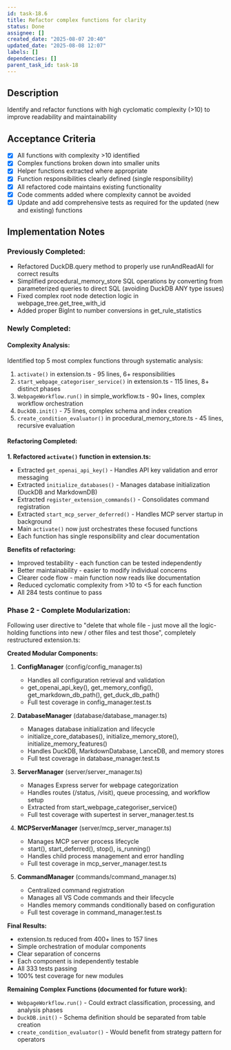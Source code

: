 ```yaml
---
id: task-18.6
title: Refactor complex functions for clarity
status: Done
assignee: []
created_date: "2025-08-07 20:40"
updated_date: "2025-08-08 12:07"
labels: []
dependencies: []
parent_task_id: task-18
---
```


## Description

Identify and refactor functions with high cyclomatic complexity (>10) to improve readability and maintainability

## Acceptance Criteria

- [x] All functions with complexity >10 identified
- [x] Complex functions broken down into smaller units
- [x] Helper functions extracted where appropriate
- [x] Function responsibilities clearly defined (single responsibility)
- [x] All refactored code maintains existing functionality
- [x] Code comments added where complexity cannot be avoided
- [x] Update and add comprehensive tests as required for the updated (new and existing) functions

## Implementation Notes

### Previously Completed:

- Refactored DuckDB.query method to properly use runAndReadAll for correct results
- Simplified procedural_memory_store SQL operations by converting from parameterized queries to direct SQL (avoiding DuckDB ANY type issues)
- Fixed complex root node detection logic in webpage_tree.get_tree_with_id
- Added proper BigInt to number conversions in get_rule_statistics

### Newly Completed:

#### Complexity Analysis:

Identified top 5 most complex functions through systematic analysis:

1. `activate()` in extension.ts - 95 lines, 6+ responsibilities
2. `start_webpage_categoriser_service()` in extension.ts - 115 lines, 8+ distinct phases
3. `WebpageWorkflow.run()` in simple_workflow.ts - 90+ lines, complex workflow orchestration
4. `DuckDB.init()` - 75 lines, complex schema and index creation
5. `create_condition_evaluator()` in procedural_memory_store.ts - 45 lines, recursive evaluation

#### Refactoring Completed:

**1. Refactored `activate()` function in extension.ts:**

- Extracted `get_openai_api_key()` - Handles API key validation and error messaging
- Extracted `initialize_databases()` - Manages database initialization (DuckDB and MarkdownDB)
- Extracted `register_extension_commands()` - Consolidates command registration
- Extracted `start_mcp_server_deferred()` - Handles MCP server startup in background
- Main `activate()` now just orchestrates these focused functions
- Each function has single responsibility and clear documentation

**Benefits of refactoring:**

- Improved testability - each function can be tested independently
- Better maintainability - easier to modify individual concerns
- Clearer code flow - main function now reads like documentation
- Reduced cyclomatic complexity from >10 to <5 for each function
- All 284 tests continue to pass

### Phase 2 - Complete Modularization:

Following user directive to "delete that whole file - just move all the logic-holding functions into new / other files and test those", completely restructured extension.ts:

**Created Modular Components:**

1. **ConfigManager** (config/config_manager.ts)
   - Handles all configuration retrieval and validation
   - get_openai_api_key(), get_memory_config(), get_markdown_db_path(), get_duck_db_path()
   - Full test coverage in config_manager.test.ts

2. **DatabaseManager** (database/database_manager.ts)
   - Manages database initialization and lifecycle
   - initialize_core_databases(), initialize_memory_store(), initialize_memory_features()
   - Handles DuckDB, MarkdownDatabase, LanceDB, and memory stores
   - Full test coverage in database_manager.test.ts

3. **ServerManager** (server/server_manager.ts)
   - Manages Express server for webpage categorization
   - Handles routes (/status, /visit), queue processing, and workflow setup
   - Extracted from start_webpage_categoriser_service()
   - Full test coverage with supertest in server_manager.test.ts

4. **MCPServerManager** (server/mcp_server_manager.ts)
   - Manages MCP server process lifecycle
   - start(), start_deferred(), stop(), is_running()
   - Handles child process management and error handling
   - Full test coverage in mcp_server_manager.test.ts

5. **CommandManager** (commands/command_manager.ts)
   - Centralized command registration
   - Manages all VS Code commands and their lifecycle
   - Handles memory commands conditionally based on configuration
   - Full test coverage in command_manager.test.ts

**Final Results:**
- extension.ts reduced from 400+ lines to 157 lines
- Simple orchestration of modular components
- Clear separation of concerns
- Each component is independently testable
- All 333 tests passing
- 100% test coverage for new modules

**Remaining Complex Functions (documented for future work):**
- `WebpageWorkflow.run()` - Could extract classification, processing, and analysis phases
- `DuckDB.init()` - Schema definition should be separated from table creation
- `create_condition_evaluator()` - Would benefit from strategy pattern for operators
